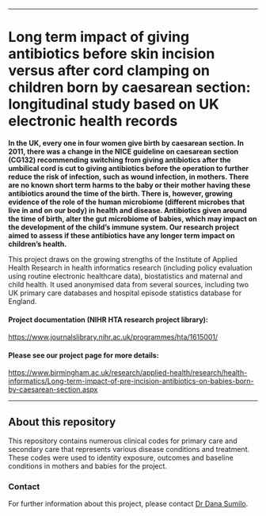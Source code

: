 
___
# Long term impact of giving antibiotics before skin incision versus after cord clamping on children born by caesarean section: longitudinal study based on UK electronic health records 

**In the UK, every one in four women give birth by caesarean section. In 2011, there was a change in the NICE guideline on caesarean section (CG132) recommending switching from giving antibiotics after the umbilical cord is cut to giving antibiotics before the operation to further reduce the risk of infection, such as wound infection, in mothers. 
There are no known short term harms to the baby or their mother having these antibiotics around the time of the birth.
There is, however, growing evidence of the role of the human microbiome (different microbes that live in and on our body) in health and disease. Antibiotics given around the time of birth, alter the gut microbiome of babies, which may impact on the development of the child’s immune system. Our research project aimed to assess if these antibiotics have any longer term impact on children’s health.**


This project draws on the growing strengths of the Institute of Applied Health Research in health informatics research (including policy evaluation using routine electronic healthcare data), biostatistics and maternal and child health. It used anonymised data from several sources, including two UK primary care databases and hospital episode statistics database for England.


#### Project documentation (NIHR HTA research project library):
 https://www.journalslibrary.nihr.ac.uk/programmes/hta/1615001/ 



#### Please see our project page for more details:

https://www.birmingham.ac.uk/research/applied-health/research/health-informatics/Long-term-impact-of-pre-incision-antibiotics-on-babies-born-by-caesarean-section.aspx 

___
## About this repository

This repository contains numerous clinical codes for primary care and secondary care that represents various disease conditions and treatment. These codes were used to identity exposure, outcomes and baseline conditions in mothers and babies for the project.

### Contact
For further information about this project, please contact [Dr Dana Sumilo](mailto:D.Sumilo@bham.ac.uk).
